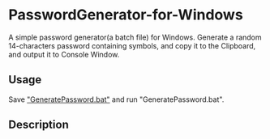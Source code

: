 # PasswordGenerator-for-Windows
A simple password generator(a batch file) for Windows.
Generate a random 14-characters password containing symbols, and copy it to the Clipboard, and output it to Console Window.

## Usage
Save ["GeneratePassword.bat"](https://raw.githubusercontent.com/ymdmkhk/PasswordGenerator-for-Windows/master/GeneratePassword.bat) and run "GeneratePassword.bat".

## Description
